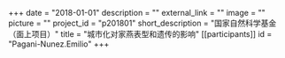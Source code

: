 +++
date = "2018-01-01"
description = ""
external_link = ""
image = ""
picture = ""
project_id = "p201801"
short_description = "国家自然科学基金 （面上项目）"
title = "城市化对家燕表型和遗传的影响"
[[participants]]
    id = "Pagani-Nunez.Emilio"
+++
